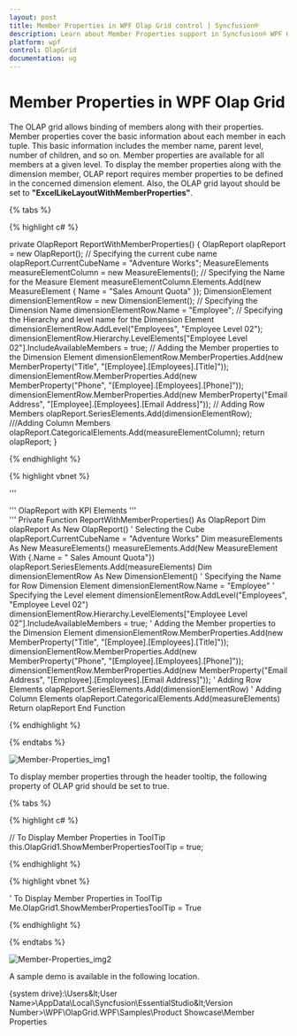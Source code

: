 ```yaml
---
layout: post
title: Member Properties in WPF Olap Grid control | Syncfusion®
description: Learn about Member Properties support in Syncfusion® WPF Olap Grid control, its elements and more details.
platform: wpf
control: OlapGrid
documentation: ug
---
```


# Member Properties in WPF Olap Grid

The OLAP grid allows binding of members along with their properties. Member properties cover the basic information about each member in each tuple. This basic information includes the member name, parent level, number of children, and so on. Member properties are available for all members at a given level. To display the member properties along with the dimension member, OLAP report requires member properties to be defined in the concerned dimension element. Also, the OLAP grid layout should be set to **"ExcelLikeLayoutWithMemberProperties"**.

{% tabs %}
 
{% highlight c# %}
     
private OlapReport ReportWithMemberProperties()
{
    OlapReport olapReport = new OlapReport();
    // Specifying the current cube name
    olapReport.CurrentCubeName = "Adventure Works";
    MeasureElements measureElementColumn = new MeasureElements();
    // Specifying the Name for the Measure Element
    measureElementColumn.Elements.Add(new MeasureElement { Name = "Sales Amount Quota" });
    DimensionElement dimensionElementRow = new DimensionElement();
    // Specifying the Dimension Name
    dimensionElementRow.Name = "Employee";
    // Specifying the Hierarchy and level name for the Dimension Element
    dimensionElementRow.AddLevel("Employees", "Employee Level 02");
    dimensionElementRow.Hierarchy.LevelElements["Employee Level 02"].IncludeAvailableMembers = true;
    // Adding the Member properties to the Dimension Element
    dimensionElementRow.MemberProperties.Add(new MemberProperty("Title", "[Employee].[Employees].[Title]"));
    dimensionElementRow.MemberProperties.Add(new MemberProperty("Phone", "[Employee].[Employees].[Phone]"));
    dimensionElementRow.MemberProperties.Add(new MemberProperty("Email Address", "[Employee].[Employees].[Email Address]"));
    // Adding Row Members
    olapReport.SeriesElements.Add(dimensionElementRow);
    ///Adding Column Members
    olapReport.CategoricalElements.Add(measureElementColumn);
    return olapReport;
}
   
{% endhighlight %}

{% highlight vbnet %}
    
    
''' <summary>
''' OlapReport with KPI Elements
''' </summary>
''' <returns></returns>
Private Function ReportWithMemberProperties() As OlapReport
    Dim olapReport As New OlapReport()
    ' Selecting the Cube
    olapReport.CurrentCubeName = "Adventure Works"
    Dim measureElements As New MeasureElements()
    measureElements.Add(New MeasureElement With {.Name = " Sales Amount Quota"})
    olapReport.SeriesElements.Add(measureElements)
    Dim dimensionElementRow As New DimensionElement()
    ' Specifying the Name for Row Dimension Element
    dimensionElementRow.Name = "Employee"
    ' Specifying the Level element
    dimensionElementRow.AddLevel("Employees", "Employee Level 02")
    dimensionElementRow.Hierarchy.LevelElements["Employee Level 02"].IncludeAvailableMembers = true;
    ' Adding the Member properties to the Dimension Element
    dimensionElementRow.MemberProperties.Add(new MemberProperty("Title", "[Employee].[Employees].[Title]"));
    dimensionElementRow.MemberProperties.Add(new MemberProperty("Phone", "[Employee].[Employees].[Phone]"));
    dimensionElementRow.MemberProperties.Add(new MemberProperty("Email Address", "[Employee].[Employees].[Email Address]"));
    ' Adding Row Elements
    olapReport.SeriesElements.Add(dimensionElementRow)
    ' Adding Column Elements
    olapReport.CategoricalElements.Add(measureElements)
    Return olapReport
End Function

{% endhighlight %}

{% endtabs %}

![Member-Properties_img1](Member-Properties_images/Member-Properties_img1.png)

To display member properties through the header tooltip, the following property of OLAP grid should be set to true.

{% tabs %}
  
{% highlight c# %}

// To Display Member Properties in ToolTip
this.OlapGrid1.ShowMemberPropertiesToolTip = true;

{% endhighlight %}

{% highlight vbnet %}

' To Display Member Properties in ToolTip
Me.OlapGrid1.ShowMemberPropertiesToolTip = True

{% endhighlight %}

{% endtabs %}

![Member-Properties_img2](Member-Properties_images/Member-Properties_img2.png)

A sample demo is available in the following location.

{system drive}:\Users\&lt;User Name&gt;\AppData\Local\Syncfusion\EssentialStudio\&lt;Version Number&gt;\WPF\OlapGrid.WPF\Samples\Product Showcase\Member Properties 
